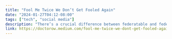 ```yaml
---
title: "Fool Me Twice We Don’t Get Fooled Again"
date: "2024-01-27T04:12-08:00"
tags: ["tech", "social media"]
description: "There’s a crucial difference between federatable and federated."
link: https://doctorow.medium.com/fool-me-twice-we-dont-get-fooled-again-20074e311f1f
---
```


